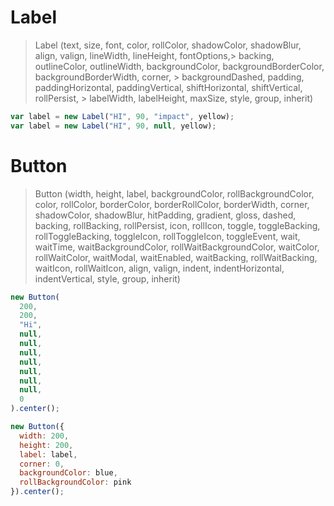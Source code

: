 # Label
> Label (text, size, font, color, rollColor, shadowColor, shadowBlur, align, valign, lineWidth, lineHeight, fontOptions,>  backing, outlineColor, outlineWidth, backgroundColor, backgroundBorderColor, backgroundBorderWidth, corner, > backgroundDashed, padding, paddingHorizontal, paddingVertical, shiftHorizontal, shiftVertical, rollPersist, > labelWidth, labelHeight, maxSize, style, group, inherit)

```js
var label = new Label("HI", 90, "impact", yellow);
var label = new Label("HI", 90, null, yellow);
```

# Button
> Button (width, height, label, backgroundColor, rollBackgroundColor, color, rollColor, borderColor, borderRollColor, borderWidth, corner, shadowColor, shadowBlur, hitPadding, gradient, gloss, dashed, backing, rollBacking, rollPersist, icon, rollIcon, toggle, toggleBacking, rollToggleBacking, toggleIcon, rollToggleIcon, toggleEvent, wait, waitTime, waitBackgroundColor, rollWaitBackgroundColor, waitColor, rollWaitColor, waitModal, waitEnabled, waitBacking, rollWaitBacking, waitIcon, rollWaitIcon, align, valign, indent, indentHorizontal, indentVertical, style, group, inherit)
```js
new Button(
  200,
  200,
  "Hi",
  null,
  null,
  null,
  null,
  null,
  null,
  null,
  0
).center();

new Button({
  width: 200,
  height: 200,
  label: label,
  corner: 0,
  backgroundColor: blue,
  rollBackgroundColor: pink
}).center();
```

